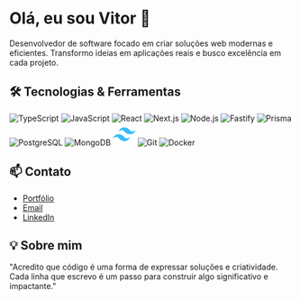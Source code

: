 # Olá, eu sou Vitor 👋

Desenvolvedor de software focado em criar soluções web modernas e eficientes. Transformo ideias em aplicações reais e busco excelência em cada projeto.

## 🛠 Tecnologias & Ferramentas

<p align="left">
  <img src="https://cdn.jsdelivr.net/gh/devicons/devicon/icons/typescript/typescript-original.svg" height="40" alt="TypeScript"/>
  <img src="https://cdn.jsdelivr.net/gh/devicons/devicon/icons/javascript/javascript-original.svg" height="40" alt="JavaScript"/>
  <img src="https://cdn.jsdelivr.net/gh/devicons/devicon/icons/react/react-original.svg" height="40" alt="React"/>
  <img src="https://cdn.jsdelivr.net/gh/devicons/devicon/icons/nextjs/nextjs-original.svg" height="40" alt="Next.js"/>
  <img src="https://cdn.jsdelivr.net/gh/devicons/devicon/icons/nodejs/nodejs-original.svg" height="40" alt="Node.js"/>
  <img src="https://cdn.jsdelivr.net/gh/devicons/devicon/icons/fastify/fastify-original.svg" height="40" alt="Fastify"/>
  <img src="https://cdn.jsdelivr.net/gh/devicons/devicon/icons/prisma/prisma-original.svg" height="40" alt="Prisma"/>
  <img src="https://cdn.jsdelivr.net/gh/devicons/devicon/icons/postgresql/postgresql-original.svg" height="40" alt="PostgreSQL"/>
  <img src="https://cdn.jsdelivr.net/gh/devicons/devicon/icons/mongodb/mongodb-original.svg" height="40" alt="MongoDB"/>
  <img src="https://raw.githubusercontent.com/devicons/devicon/v2.17.0/icons/tailwindcss/tailwindcss-original.svg" height="40" alt="Tailwind CSS"/>
  <img src="https://cdn.jsdelivr.net/gh/devicons/devicon/icons/git/git-original.svg" height="40" alt="Git"/>
  <img src="https://cdn.jsdelivr.net/gh/devicons/devicon/icons/docker/docker-original.svg" height="40" alt="Docker"/>
</p>

## 📫 Contato
- [Portfólio](SEU_LINK_DE_PORTFOLIO)
- [Email](mailto:SEU_EMAIL)
- [LinkedIn](SEU_LINK_DO_LINKEDIN)

## 💡 Sobre mim
"Acredito que código é uma forma de expressar soluções e criatividade. Cada linha que escrevo é um passo para construir algo significativo e impactante."
